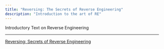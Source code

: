 ```yaml
---
title: "Reversing: The Secrets of Reverse Engineering"
description: "Introduction to the art of RE"
---
```


Introductory Text on Reverse Engineering

---------------------------

[Reversing: Secrets of Reverse Engineering](https://smile.amazon.co.uk/Reversing-Secrets-Engineering-Eldad-Eilam-ebook/dp/B007032XZK?pd_rd_wg=aNDob&pd_rd_r=c9a756a2-66c1-40f2-bfc2-b13a6339cbce&pd_rd_w=WhUcT&ref_=pd_gw_wsim&pf_rd_r=MZD9TY30MR8SZ1ZK3G7Y&pf_rd_p=5156d4eb-e61d-58ef-a5df-2b0dcda3c2e5)